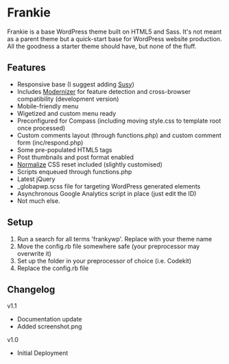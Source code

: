# Frankie

Frankie is a base WordPress theme built on HTML5 and Sass. It's not meant as a parent theme but a quick-start base for WordPress website production. All the goodness a starter theme should have, but none of the fluff.

## Features
- Responsive base (I suggest adding [Susy](http://susy.oddbird.net/))
- Includes [Modernizer](http://modernizr.com/) for feature detection and cross-browser compatibility (development version)
- Mobile-friendly menu
- Wigetized and custom menu ready
- Preconfigured for Compass (including moving style.css to template root once processed)
- Custom comments layout (through functions.php) and custom comment form (inc/respond.php)
- Some pre-populated HTML5 tags
- Post thumbnails and post format enabled
- [Normalize](http://necolas.github.com/normalize.css/) CSS reset included (slightly customised)
- Scripts enqueued through functions.php
- Latest jQuery
- _globapwp.scss file for targeting WordPress generated elements
- Asynchronous Google Analytics script in place (just edit the ID)
- Not much else.

## Setup
1. Run a search for all terms 'frankywp'. Replace with your theme name
2. Move the config.rb file somewhere safe (your preprocessor may overwrite it)
3. Set up the folder in your preprocessor of choice (i.e. Codekit)
4. Replace the config.rb file

## Changelog
v1.1

- Documentation update
- Added screenshot.png

v1.0

- Initial Deployment